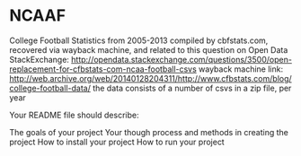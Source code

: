# NCAAF
College Football Statistics from 2005-2013 compiled by cbfstats.com, recovered via wayback machine, and related to this question on Open Data StackExchange:
http://opendata.stackexchange.com/questions/3500/open-replacement-for-cfbstats-com-ncaa-football-csvs
wayback machine link:
http://web.archive.org/web/20140128204311/http://www.cfbstats.com/blog/college-football-data/
the data consists of a number of csvs in a zip file, per year


Your README file should describe:

The goals of your project
Your though process and methods in creating the project
How to install your project
How to run your project
